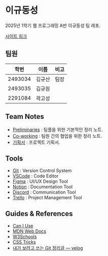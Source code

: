 # 이규동성
2025년 1학기 웹 프로그래밍 A반 이규동성 팀 레포.

[사이트 링크](https://5tarlight.github.io/2025-1-web-programming/src/public/index.html)

## 팀원

|학번|이름|비고|
|--|--|--|
|2493034|김규산|팀장|
|2493035|김규원| |
|2291084|곽고성| |

## Team Notes

- [Preliminaries](materials/preliminaries.md) : 팀플을 위한 기본적인 정리 노트.
- [Co-working](materials/co-working.md) : 팀원 간의 협업을 위한 정리 노트.
- [기획서](materials/0527-기획서.pdf) : 프로젝트 기획서.

## Tools

- [Git](https://git-scm.com/) : Version Control System
- [VSCode](https://code.visualstudio.com/) : Code Editor
- [Figma](https://www.figma.com/) : UI/UX Design Tool
- [Notion](https://www.notion.so/) : Documentation Tool
- [Discord](https://discord.com/) : Communication Tool
- [Trello](https://trello.com/) : Project Management Tool

## Guides & References

- [Can I Use](https://caniuse.com/)
- [MDN Web Docs](https://developer.mozilla.org/ko/)
- [W3Schools](https://www.w3schools.com/)
- [CSS Tricks](https://css-tricks.com/)
- [내가 보려고 쓰는 Git 정리글 — velog](https://velog.io/@oseo/Git-%EB%82%B4%EA%B0%80-%EB%B3%B4%EB%A0%A4%EA%B3%A0-%EC%93%B0%EB%8A%94-%EA%B9%83-%EC%A0%95%EB%A6%AC-%EA%B8%80)
